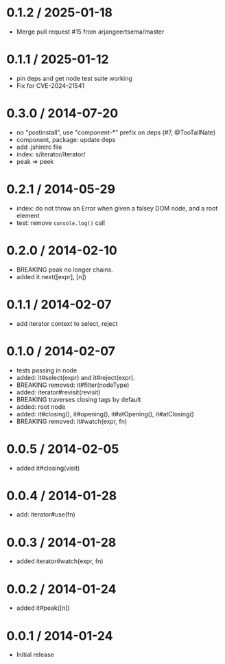 # 0.1.2 / 2025-01-18

- Merge pull request #15 from arjangeertsema/master

# 0.1.1 / 2025-01-12

- pin deps and get node test suite working
- Fix for CVE-2024-21541

# 0.3.0 / 2014-07-20

- no "postinstall", use "component-\*" prefix on deps (#7, @TooTallNate)
- component, package: update deps
- add .jshintrc file
- index: s/iterator/Iterator/
- peak => peek

# 0.2.1 / 2014-05-29

- index: do not throw an Error when given a falsey DOM node, and a root element
- test: remove `console.log()` call

# 0.2.0 / 2014-02-10

- BREAKING peak no longer chains.
- added it.next([expr], [n])

# 0.1.1 / 2014-02-07

- add iterator context to select, reject

# 0.1.0 / 2014-02-07

- tests passing in node
- added: it#select(expr) and it#reject(expr).
- BREAKING removed: it#filter(nodeType)
- added: iterator#revisit(revisit)
- BREAKING traverses closing tags by default
- added: root node
- added: it#closing(), it#opening(), it#atOpening(), it#atClosing()
- BREAKING removed: it#watch(expr, fn)

# 0.0.5 / 2014-02-05

- added it#closing(visit)

# 0.0.4 / 2014-01-28

- add: iterator#use(fn)

# 0.0.3 / 2014-01-28

- added iterator#watch(expr, fn)

# 0.0.2 / 2014-01-24

- added it#peak([n])

# 0.0.1 / 2014-01-24

- Initial release
